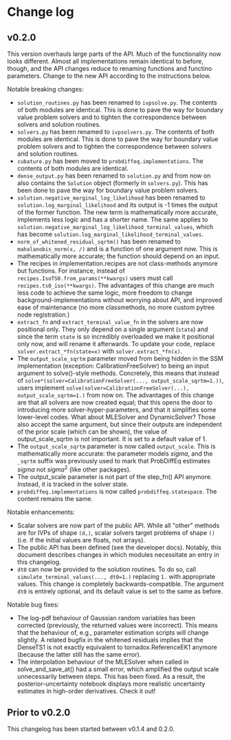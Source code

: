 # Change log

## v0.2.0

This version overhauls large parts of the API. 
Much of the functionality now looks different.
Almost all implementations remain identical to before, though, and the API changes
reduce to renaming functions and functino parameters.
Change to the new API according to the instructions below.

Notable breaking changes:

* `solution_routines.py` has been renamed to `ivpsolve.py`. 
  The contents of both modules are identical.
  This is done to pave the way for boundary value problem solvers
  and to tighten the correspondence between solvers and solution routines.
* `solvers.py` has been renamed to `ivpsolvers.py`. 
  The contents of both modules are identical.
  This is done to pave the way for boundary value problem solvers
  and to tighten the correspondence between solvers and solution routines.
* `cubature.py` has been moved to `probdiffeq.implementations`.
  The contents of both modules are identical.
* `dense_output.py` has been renamed to `solution.py` and from now on also contains
  the `Solution` object (formerly in `solvers.py`). 
  This has been done to pave the way for boundary value problem solvers.
* `solution.negative_marginal_log_likelihood` has been renamed to
  `solution.log_marginal_likelihood` and its output is -1 times the output of the former function.
  The new term is mathematically more accurate, implements less logic and has a shorter name.
  The same applies to `solution.negative_marginal_log_likelihood_terminal_values`, which
  has become `solution.log_marginal_likelihood_terminal_values`.
* `norm_of_whitened_residual_sqrtm()` has been renamed to `mahalanobis_norm(x, /)` and is a function of one argument now.
  This is mathematically more accurate; the function should depend on an input.
* The recipes in implementation.recipes are not class-methods anymore but functions.
  For instance, instead of `recipes.IsoTS0.from_params(**kwargs)` users must call `recipes.ts0_iso(**kwargs)`.
  The advantages of this change are much less code to achieve the same logic, 
  more freedom to change background-implementations without worrying about API, 
  and improved ease of maintenance (no more classmethods, no more custom pytree node registration.)
* `extract_fn` and `extract_terminal_value_fn` in the solvers are now positional only. 
  They only depend on a single argument (`state`) and since the term `state` is so incredibly overloaded
  we make it positional only now, and will rename it afterwards. 
  To update your code, replace `solver.extract_*fn(state=x)` with `solver.extract_*fn(x)`.
* The `output_scale_sqrtm` parameter moved from being hidden in the SSM implementation (exception: CalibrationFreeSolver)
  to being an input argument to solve()-style methods. Concretely, this means that instead of
  `solve*(solver=CalibrationFreeSolver(..., output_scale_sqrtm=1.))`, users implement
  `solve(solver=CalibrationFreeSolver(...), output_scale_sqrtm=1.)` from now on.
  The advantages of this change are that all solvers are now created equal; that this opens the door to introducing more solver-hyper-parameters,
  and that it simplifies some lower-level codes. What about MLESolver and DynamicSolver? Those also accept the same argument,
  but since their outputs are independent of the prior scale (which can be shown),
  the value of output_scale_sqrtm is not important. It is set to a default value of 1.
* The `output_scale_sqrtm` parameter is now called `output_scale`. 
  This is mathematically more accurate: the parameter models $sigma$, and the `_sqrtm` 
  suffix was previously used to mark that ProbDiffEq estimates $sigma$ not $sigma^2$ (like other packages).
* The output_scale parameter is not part of the step_fn() API anymore. Instead, it is tracked in the solver state.
* `probdiffeq.implementations` is now called `probdiffeq.statespace`. The content remains the same.


Notable enhancements:

* Scalar solvers are now part of the public API. While all "other" methods are for IVPs of shape `(d,)`,
  scalar solvers target problems of shape `()` (i.e. if the initial values are floats, not arrays).
* The public API has been defined (see the developer docs). Notably, this document describes changes in which modules necessitate an entry in this changelog.
* `dt0` can now be provided to the solution routines. To do so, call `simulate_terminal_values(..., dt0=1.)` replacing `1.` with appropriate values.
  This change is completely backwards-compatible. The argument `dt0` is entirely optional, and its default value is set to the same as before.


Notable bug fixes:

* The log-pdf behaviour of Gaussian random variables has been corrected (previously, the returned values were incorrect).
  This means that the behaviour of, e.g., parameter estimation scripts will change slightly.
  A related bugfix in the whitened residuals implies that the DenseTS1 is not exactly equivalent 
  to tornadox.ReferenceEK1 anymore (because the latter still has the same error).
* The interpolation behaviour of the MLESolver when called in solve_and_save_at() had a small error, which amplified the output scale unnecessarily between steps.
  This has been fixed. As a result, the posterior-uncertainty notebook displays more realistic uncertainty estimates in high-order derivatives. Check it out!

## Prior to v0.2.0

This changelog has been started between v0.1.4 and 0.2.0.
